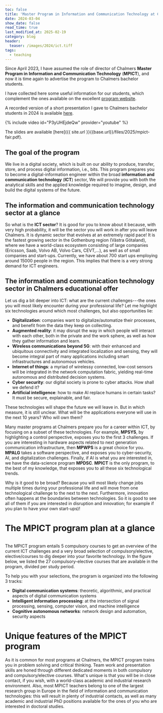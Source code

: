 ```yaml
---
toc: false
title: 'Master Program in Information and Communication Technology at Chalmers'
date: 2024-03-04
show_date: false
read_time: true
last_modified_at: 2025-02-19 
category: blog
header:
  teaser: /images/2024/ict.tiff
tags:
  - teaching
---
```


Since April 2023, I have assumed the role of director of Chalmers **Master Program in**
**Information and Communication Technology** (**MPICT**), and now it is time again to advertise the
program to Chalmers bachelor students.

I have collected here some useful information for our students, which complement the ones
available on the excellent [program website](https://www.chalmers.se/en/education/find-masters-programme/information-and-communication-technology-msc/).

A recorded version of a short presentation I gave to Chalmers bachelor
students in 2024 is available [here](https://youtu.be/P3yUHEjdeQw).

{% include video id="P3yUHEjdeQw" provider="youtube" %}

The slides are available
[here]({{ site.url }}{{base.url}}/files/2025/mpict-fair.pdf).

## The goal of the program

We live in a digital society, which is built on our ability to produce, transfer, store, and process
digital information, i.e., bits.
This program prepares you to become a digital-information engineer within the broad **information and**
**communication technology** (**ICT**) sector,
We will provide you with both the analytical skills and the applied knowledge
required to imagine, design, and build the digital systems of the future.

## The information and communication technology sector at a glance

So what is the **ICT sector**? It is good for you to know about it because, with very high
probability, it will be the sector you will work in after you will leave Chalmers.
It is dynamic sector that evolves at an extremely rapid pace! It is the fastest growing sector in the Gothenburg region (Västra
Götaland), where we have a world-class ecosystem consisting of large companies (Ericsson,
Saab, Volvo AB, Volvo Cars, CEVT,...), as well as of small companies and  start-ups. Currently, we have about 700
start ups employing around 15000 people in the region.
This implies that there is a very strong demand for ICT engineers.

## The information and communication technology sector in Chalmers educational offer

Let us dig a bit deeper into ICT: what are the current challenges---the ones you will most
likely encounter during your professional life?
Let me highlight six technologies around which most challenges, but also
opportunities lie:

- **Digitalization**: companies want to digitalize/automatize their processes,
and benefit from the data they keep on collecting.
- **Augmented reality**: it may disrupt the way in which people will interact with each other, both
in the private and the work sphere, as well as how they gather information and learn.
- **Wireless communications beyond 5G**: with their enhanced and ubiquitous
connectivity and integrated localization and sensing, they will become integral part of many applications including smart infrastructures and
autonomous vehicles.
- **Internet of things**: a myriad of wirelessy connected, low-cost sensors will be
integrated in the network computation fabric, yielding real-time autonomous and
distributed decision systems.
- **Cyber security**: our digital society is prone to cyber attacks. How shall we
defend it?
- **Artificial intelligence**: how to make AI replace humans in certain tasks?
It must be secure, explainable, and fair.

These technologies will shape the future we will leave in. But in which measure, it is
still unclear.  What will be the applications everyone will use in the next 10 years? Who
will own them?

Many master programs at Chalmers prepare you for a career within ICT, by focusing on a
subset of these technologies. For example, **MPSYS**, by highlighting a control perspective, exposes you to
the first 3 challenges. If you are interesting in hardware aspects related to next
generation communication infrastructure, then **MPWPS** is a great choice for you. **MPALG** takes
a software perspective, and exposes you to cyber-security, AI, and digitalization
challenges. Finally, if AI is what you are interested in, we have the data-science
program **MPDSC**.
**MPICT** is the only program, to the best of my knowledge, that exposes you to all these six
technological trends.

Why is it good to be broad? Because you will most likely change jobs multiple times
during your professional life and will move from one technological challenge to the next to the next.
Furthermore, innovation often happens at the boundaries between
technologies. So it is good to see all of them if you are interested in disruption and
innovation; for example if you plan to have your own start-ups)!

# The MPICT program plan at a glance

<img src="{{ site.url }}{{ site.baseurl }}/images/2024/courses-schema.png" alt="">

The MPICT program entails 5 compulsory courses to get an overview of the current ICT challenges and a very
broad selection of compulsory/elective, elective/courses to dig deeper into your favorite
technology.
In the figure below, we listed the 27 compulsory-elective courses that are available in
the program, divided per study period.
<img src="{{ site.url }}{{ site.baseurl }}/images/2024/compulsory-elective.png" alt="">

To help you with your selections, the program is organized into the following 3 tracks:

- **Digital communication systems**: theoretic, algorithmic, and practical aspects of digital
  communication systems
- **Intelligent information processing**: at the intersection of signal processing, sensing,
computer vision, and machine intelligence
- **Cognitive autonomous networks**: network design and automation, security aspects

# Unique features of the MPICT program

As it is common for most programs at Chalmers, the MPICT program trains you in problem solving
and critical thinking.
Team work and presentation skills are honed through different dedicated moments in both
compulsory and compulsory/elective courses.
What's unique is that you will be in close contact, if you wish, with a world-class
academic and industrial research environment.
Also, most MPICT teachers belong to one of the largest research group in Europe in the field of
information and communication technologies: this will result in plenty of industrial contacts, as well as
many academic and industrial PhD positions available for the ones of you who are interested in doctoral studies.
